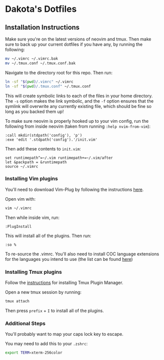 # Dakota's Dotfiles

## Installation Instructions

Make sure you're on the latest versions of neovim and tmux.
Then make sure to back up your current dotfiles if you
have any, by running the following:

```bash
mv ~/.vimrc ~/.vimrc.bak
mv ~/.tmux.conf ~/.tmux.conf.bak
```

Navigate to the directory root for this repo. Then run:

```bash
ln -sf "$(pwd)/.vimrc" ~/.vimrc
ln -sf "$(pwd)/.tmux.conf" ~/.tmux.conf
```

This will create symbolic links to each of the files in your
home directory. The `-s` option makes the link symbolic, and
the `-f` option ensures that the symlink will overwrite any
currently existing file, which should be fine so long as you
backed them up!

To make sure neovim is properly hooked up to your vim config,
run the following from inside neovim (taken from running
`:help nvim-from-vim`):

```vim
:call mkdir(stdpath('config'), 'p')
:exe 'edit '.stdpath('config').'/init.vim'
```

Then add these contents to `init.vim`:

```vim
set runtimepath^=~/.vim runtimepath+=~/.vim/after
let &packpath = &runtimepath
source ~/.vimrc
```

### Installing Vim plugins

You'll need to download Vim-Plug by following the instructions
[here](https://github.com/junegunn/vim-plug). 

Open vim with:

```bash
vim ~/.vimrc
```

Then while inside vim, run:

```vim
:PlugInstall
```

This will install all of the plugins. Then run:

```vim
:so %
```

To re-source the .vimrc. You'll also need to install
COC language extensions for the languages you intend to
use (the list can be found [here](https://github.com/neoclide/coc.nvim/wiki/Using-coc-extensions#implemented-coc-extensions))

### Installing Tmux plugins

Follow the [instructions](ihttps://github.com/tmux-plugins/tpm)
for installing Tmux Plugin Manager.

Open a new tmux session by running:

```bash
tmux attach
```

Then press `prefix` + `I` to install all of the plugins.

### Additional Steps

You'll probably want to map your caps lock key to escape.

You may need to add this to your `.zshrc`:

```bash
export TERM=xterm-256color
```

